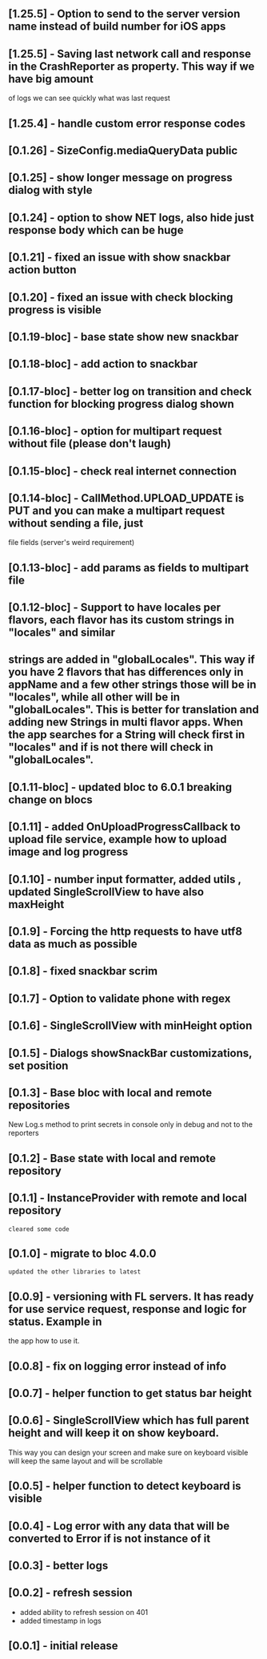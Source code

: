 ## [1.25.5] -  Option to send to the server version name instead of build number for iOS apps

## [1.25.5] -  Saving last network call and response in the CrashReporter as property. This way if we have big amount
of logs we can see quickly what was last request

## [1.25.4] -  handle custom error response codes

## [0.1.26] -  SizeConfig.mediaQueryData public

## [0.1.25] -  show longer message on progress dialog with style

## [0.1.24] -  option to show NET logs, also hide just response body which can be huge

## [0.1.21] -  fixed an issue with show snackbar action button

## [0.1.20] -  fixed an issue with check blocking progress is visible

## [0.1.19-bloc] -  base state show new snackbar

## [0.1.18-bloc] -  add action to snackbar

## [0.1.17-bloc] -  better log on transition and check function for blocking progress dialog shown

## [0.1.16-bloc] -  option for multipart request without file (please don't laugh)

## [0.1.15-bloc] -  check real internet connection

## [0.1.14-bloc] -  CallMethod.UPLOAD_UPDATE is PUT and you can make a multipart request without sending a file, just
 file fields (server's weird requirement)

## [0.1.13-bloc] -  add params as fields to multipart file

## [0.1.12-bloc] -  Support to have locales per flavors, each flavor has its custom strings in "locales" and similar
## strings are added in "globalLocales". This way if you have 2 flavors that has differences only in appName and a few other strings those will be in "locales", while all other will be in "globalLocales". This is better for translation and adding new Strings in multi flavor apps. When the app searches for a String will check first in "locales" and if is not there will check in "globalLocales".

## [0.1.11-bloc] - updated bloc to 6.0.1 breaking change on blocs

## [0.1.11] - added OnUploadProgressCallback to upload file service, example how to upload image and log progress

## [0.1.10] - number input formatter, added utils , updated SingleScrollView to have also maxHeight

## [0.1.9] - Forcing the http requests to have utf8 data as much as possible

## [0.1.8] - fixed snackbar scrim

## [0.1.7] - Option to validate phone with regex

## [0.1.6] - SingleScrollView with minHeight option
 
## [0.1.5] - Dialogs showSnackBar customizations, set position 

## [0.1.3] - Base bloc with local and remote repositories
New Log.s method to print secrets in console only in debug and not to the reporters

## [0.1.2] - Base state with local and remote repository

## [0.1.1] - InstanceProvider with remote and local repository
    cleared some code

## [0.1.0] - migrate to bloc 4.0.0
    updated the other libraries to latest

## [0.0.9] - versioning with FL servers. It has ready for use service request, response and logic for status. Example in
 the app how to use it.

## [0.0.8] - fix on logging error instead of info

## [0.0.7] - helper function to get status bar height

## [0.0.6] - SingleScrollView which has full parent height and will keep it on show keyboard.
This way you can design your screen and make sure on keyboard visible will keep the same layout and will be
scrollable

## [0.0.5] - helper function to detect keyboard is visible

## [0.0.4] - Log error with any data that will be converted to Error if is not instance of it

## [0.0.3] - better logs

## [0.0.2] - refresh session

* added ability to refresh session on 401
* added timestamp in logs

## [0.0.1] - initial release

